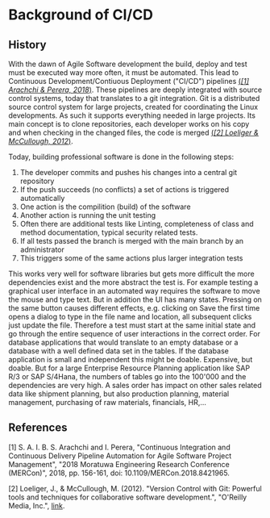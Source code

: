# Background of CI/CD

## History

With the dawn of Agile Software development the build, deploy and test must be executed way more often, it must be automated. This lead to Continuous Development/Contiuous Deployment ("CI/CD") pipelines [(_[1] Arachchi & Perera, 2018_)](#1).
These pipelines are deeply integrated with source control systems, today that translates to a git integration. Git is a distributed source control system for large projects, created for coordinating the Linux developments. As such it supports everything needed in large projects. Its main concept is to clone repositories, each developer works on his copy and when checking in the changed files, the code is merged [(_[2] Loeliger & McCullough, 2012_)](#2).

Today, building professional software is done in the following steps:

1. The developer commits and pushes his changes into a central git repository
2. If the push succeeds (no conflicts) a set of actions is triggered automatically
3. One action is the compilition (build) of the software
4. Another action is running the unit testing
5. Often there are additional tests like Linting, completeness of class and method documentation, typical security related tests.
6. If all tests passed the branch is merged with the main branch by an administrator
7. This triggers some of the same actions plus larger integration tests

This works very well for software libraries but gets more difficult the more dependencies exist and the more abstract the test is.
For example testing a graphical user interface in an automated way requires the software to move the mouse and type text. But in addition the UI has many states. Pressing on the same button causes different effects, e.g. clicking on Save the first time opens a dialog to type in the file name and location, all subsequent clicks just update the file.
Therefore a test must start at the same initial state and go through the entire sequence of user interactions in the correct order.
For database applications that would translate to an empty database or a database with a well defined data set in the tables.
If the database application is small and independent this might be doable. Expensive, but doable. 
But for a large Enterprise Resource Planning application like SAP R/3 or SAP S/4Hana, the numbers of tables go into the 100'000 and the dependencies are very high. A sales order has impact on other sales related data like shipment planning, but also production planning, material management, purchasing of raw materials, financials, HR,...





## References

<a id="1">[1]</a> S. A. I. B. S. Arachchi and I. Perera, "Continuous Integration and Continuous Delivery Pipeline Automation for Agile Software Project Management", "2018 Moratuwa Engineering Research Conference (MERCon)", 2018, pp. 156-161, doi: 10.1109/MERCon.2018.8421965.

<a id="2">[2]</a> Loeliger, J., & McCullough, M. (2012). "Version Control with Git: Powerful tools and techniques for collaborative software development.", "O'Reilly Media, Inc.", [link](http://appcursosdegraca.s3.amazonaws.com/apostilas-en/information-technology/it-tools/version-control-with-git-by-jon-loeliger.pdf).
